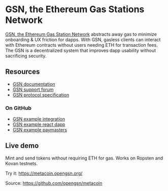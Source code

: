 # GSN, the Ethereum Gas Stations Network

[GSN, the Ethereum Gas Station Network](https://opengsn.org/) abstracts away gas to minimize onboarding & UX friction for dapps. With GSN, gasless clients can interact with Ethereum contracts without users needing ETH for transaction fees. The GSN is a decentralized system that improves dapp usability without sacrificing security.

## Resources

* [GSN documentation](https://docs.opengsn.org/)
* [GSN support forum](https://forum.opengsn.org/)
* [GSN protocol specification](https://github.com/opengsn/gsn-protocol/blob/master/gsn-protocol.md)

### On GitHub

* [GSN example integration](https://github.com/opengsn/workshop)
* [GSN example react dapp](https://github.com/opengsn/ctf-react)
* [GSN example paymasters](https://github.com/opengsn/gsn-paymasters)

## Live demo

Mint and send tokens without requiring ETH for gas. Works on Ropsten and Kovan testnets.

Try it: https://metacoin.opengsn.org/

Source: https://github.com/opengsn/metacoin
